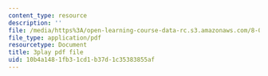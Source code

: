 ```yaml
---
content_type: resource
description: ''
file: /media/https%3A/open-learning-course-data-rc.s3.amazonaws.com/8-01sc-classical-mechanics-fall-2016/10b4a1481fb31cd1b37d1c35383855af_vkWY73HnNYA.pdf
file_type: application/pdf
resourcetype: Document
title: 3play pdf file
uid: 10b4a148-1fb3-1cd1-b37d-1c35383855af
---
```

